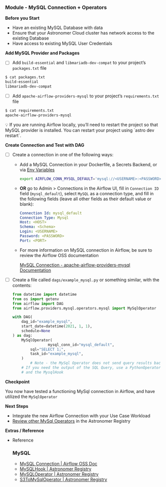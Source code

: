 
### Module - MySQL Connection + Operators

**Before you Start**

- Have an existing MySQL Database with data
- Ensure that your Astronomer Cloud cluster has network access to the existing Database
- Have access to existing MySQL User Credentials

**Add MySQL Provider and Packages**

- [ ]  Add `build-essential` and `libmariadb-dev-compat` to your project’s `packages.txt` file

```bash
$ cat packages.txt
build-essential
libmariadb-dev-compat
```

- [ ]  Add `apache-airflow-providers-mysql` to your project’s `requirements.txt` file

```bash
$ cat requirements.txt
apache-airflow-providers-mysql
```

<aside>
💡 If you are running Airflow locally, you’ll need to restart the project so that MySQL provider is installed. You can restart your project using `astro dev restart`.

</aside>

**Create Connection and Test with DAG**

- [ ]  Create a connection in one of the following ways:
    - Add a MySQL Connection in your Dockerfile, a Secrets Backend, or via [Env Variables](https://docs.astronomer.io/astro/environment-variables)

        ```bash
        export AIRFLOW_CONN_MYSQL_DEFAULT='mysql://<USERNAME>:<PASSWORD>@<HOST>:<PORT>/<SCHEMA>
        ```

    - **OR** go to Admin > Connections in the Airflow UI, fill in `Connection ID` field (`mysql_default`), select `MySQL` as a connection type, and fill in the following fields (leave all other fields as their default value or blank):

        ```yaml
        Connection Id: mysql_default
        Connection Type: Mysql
        Host: <HOST>
        Schema: <Schema>
        Login: <USERNAME>
        Password: <PASSWORD>
        Port: <PORT>
        ```

    - For more information on MySQL connection in Airflow, be sure to review the Airflow OSS documentation

        [MySQL Connection - apache-airflow-providers-mysql Documentation](https://airflow.apache.org/docs/apache-airflow-providers-mysql/stable/connections/mysql.html)

- [ ]  Create a file called `dags/example_mysql.py` or something similar, with the contents:

    ```python
    from datetime import datetime
    from os import getenv
    from airflow import DAG
    from airflow.providers.mysql.operators.mysql import MySqlOperator

    with DAG(
        dag_id="example_mysql",
        start_date=datetime(2021, 1, 1),
        schedule=None
    ) as dag:
        MySqlOperator(
    				mysql_conn_id="mysql_default",
            sql="SELECT 1;",
            task_id="example_mysql",
        )
    		# Note - the MySql Operator does not send query results back
        # If you need the output of the SQL Query, use a PythonOperator
        # and the MysqlHook
    ```


**Checkpoint**

You now have tested a functioning MySql connection in Airflow, and have utilized the `MySqlOperator`

**Next Steps**

- Integrate the new Airflow Connection with your Use Case Workload
- [Review other MySql Operators](https://registry.astronomer.io/modules/?query=mysql&page=1) in the Astronomer Registry

**Extras / Reference**

- Reference


    ### MySQL

    - [MySQL Connection | Airflow OSS Doc](https://airflow.apache.org/docs/apache-airflow-providers-mysql/stable/connections/mysql.html)
    - [MySQLHook | Astronomer Registry](https://registry.astronomer.io/providers/mysql/modules/mysqlhook)
    - [MySQLOperator | Astronomer Registry](https://registry.astronomer.io/providers/mysql/modules/mysqloperator)
    - [S3ToMySqlOperator | Astronomer Registry](https://registry.astronomer.io/providers/mysql/modules/s3tomysqloperator)
